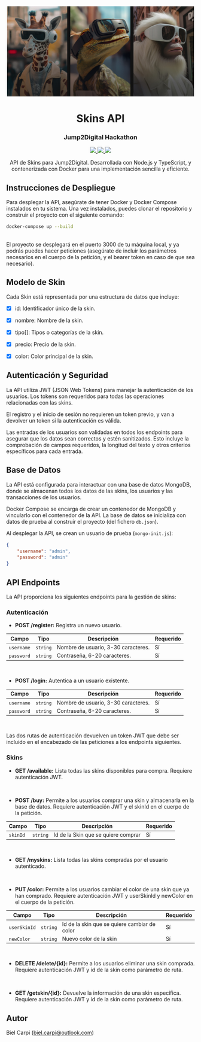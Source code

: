 <p align="center" style="margin-top: 50px">
  <img src="resources/portada.jpg" alt="Jump2Digital" width="500">
</p>

<h1 align="center">Skins API</h1>
<h3 align="center">Jump2Digital Hackathon</h3>

<p align="center">
  <a href="#">
    <img src="https://img.shields.io/badge/node.js-%2343853D.svg?&style=for-the-badge&logo=node.js&logoColor=white">
  </a>
  <a href="#">
    <img src="https://img.shields.io/badge/TypeScript-%23007ACC.svg?&style=for-the-badge&logo=typescript&logoColor=white">
  </a>
    <a href="#">
    <img src="https://img.shields.io/badge/Docker-%232496ED.svg?&style=for-the-badge&logo=docker&logoColor=white">
  </a>

</p>
<p align="center">
API de Skins para Jump2Digital. Desarrollada con Node.js y TypeScript, y contenerizada con Docker para una implementación sencilla y eficiente.
</p>


## Instrucciones de Despliegue
Para desplegar la API, asegúrate de tener Docker y Docker Compose instalados en tu sistema. Una vez instalados, puedes clonar el repositorio y construir el proyecto con el siguiente comando:
```bash
docker-compose up --build
```

<br>
El proyecto se desplegará en el puerto 3000 de tu máquina local, y ya podrás puedes hacer peticiones (asegúrate de incluir los parámetros necesarios en el cuerpo de la petición, y el bearer token en caso de que sea necesario).


## Modelo de Skin
Cada Skin está representada por una estructura de datos que incluye:

- [x] id: Identificador único de la skin.
- [x] nombre: Nombre de la skin.
- [x] tipo[]: Tipos o categorías de la skin.
- [x] precio: Precio de la skin.
- [x] color: Color principal de la skin.


## Autenticación y Seguridad

La API utiliza JWT (JSON Web Tokens) para manejar la autenticación de los usuarios. Los tokens son requeridos para todas las operaciones relacionadas con las skins.

El registro y el inicio de sesión no requieren un token previo, y van a devolver un token si la autenticación es válida.

Las entradas de los usuarios son validadas en todos los endpoints para asegurar que los datos sean correctos y estén sanitizados. Esto incluye la comprobación de campos requeridos, la longitud del texto y otros criterios específicos para cada entrada.


## Base de Datos

La API está configurada para interactuar con una base de datos MongoDB, donde se almacenan todos los datos de las skins, los usuarios y las transacciones de los usuarios.

Docker Compose se encarga de crear un contenedor de MongoDB y vincularlo con el contenedor de la API. La base de datos se inicializa con datos de prueba al construir el proyecto (del fichero `db.json`).

Al desplegar la API, se crean un usuario de prueba (`mongo-init.js`):
```json
{
    "username": "admin",
    "password": "admin"
}
```

## API Endpoints

La API proporciona los siguientes endpoints para la gestión de skins:

### Autenticación
* **POST /register:** Registra un nuevo usuario.
 
| Campo       | Tipo     | Descripción                         | Requerido |
|-------------|----------|-------------------------------------|-----------|
| `username`  | `string` | Nombre de usuario, 3-30 caracteres. | Sí        |
| `password`  | `string` | Contraseña, 6-20 caracteres.        | Sí        |
 
<br>

* **POST /login:** Autentica a un usuario existente.

| Campo       | Tipo     | Descripción                         | Requerido |
|-------------|----------|-------------------------------------|-----------|
| `username`  | `string` | Nombre de usuario, 3-30 caracteres. | Sí        |
| `password`  | `string` | Contraseña, 6-20 caracteres.        | Sí        |

<br>

Las dos rutas de autenticación devuelven un token JWT que debe ser incluido en el encabezado de las peticiones a los endpoints siguientes.


### Skins
* **GET /available:** Lista todas las skins disponibles para compra. Requiere autenticación JWT.
 
<br>

* **POST /buy:** Permite a los usuarios comprar una skin y almacenarla en la base de datos. Requiere autenticación JWT y el skinId en el cuerpo de la petición.

| Campo    | Tipo     | Descripción                         | Requerido |
|----------|----------|-------------------------------------|-----------|
| `skinId` | `string` | Id de la Skin que se quiere comprar | Sí        |


<br>

* **GET /myskins:** Lista todas las skins compradas por el usuario autenticado.

<br>

* **PUT /color:** Permite a los usuarios cambiar el color de una skin que ya han comprado. Requiere autenticación JWT y userSkinId y newColor en el cuerpo de la petición.

| Campo        | Tipo     | Descripción                                  | Requerido |
|--------------|----------|----------------------------------------------|-----------|
| `userSkinId` | `string` | Id de la skin que se quiere cambiar de color | Sí        |
| `newColor`   | `string` | Nuevo color de la skin                       | Sí        |

<br>

* **DELETE /delete/{id}:** Permite a los usuarios eliminar una skin comprada. Requiere autenticación JWT y id de la skin como parámetro de ruta.

<br>

* **GET /getskin/{id}:** Devuelve la información de una skin específica. Requiere autenticación JWT y id de la skin como parámetro de ruta.



## Autor
Biel Carpi ([biel.carpi@outlook.com](mailto:biel.carpi@outlook.com))